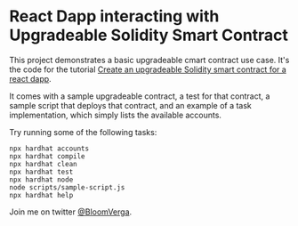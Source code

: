 # React Dapp interacting with Upgradeable Solidity Smart Contract

This project demonstrates a basic upgradeable cmart contract use case.
It's the code for the tutorial [Create an upgradeable Solidity smart contract for a react dapp](https://medium.com/@BloomVerga/how-to-write-an-upgradeable-solidity-smart-contract-for-a-react-dapp-ebb570f86cce).

It comes with a sample upgradeable contract, a test for that contract, a sample script that deploys that contract, and an example of a task implementation, which simply lists the available accounts.

Try running some of the following tasks:

```shell
npx hardhat accounts
npx hardhat compile
npx hardhat clean
npx hardhat test
npx hardhat node
node scripts/sample-script.js
npx hardhat help
```

Join me on twitter [@BloomVerga](twitter.com/BloomVerga).